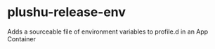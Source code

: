 plushu-release-env
==================

Adds a sourceable file of environment variables to profile.d in an App Container
